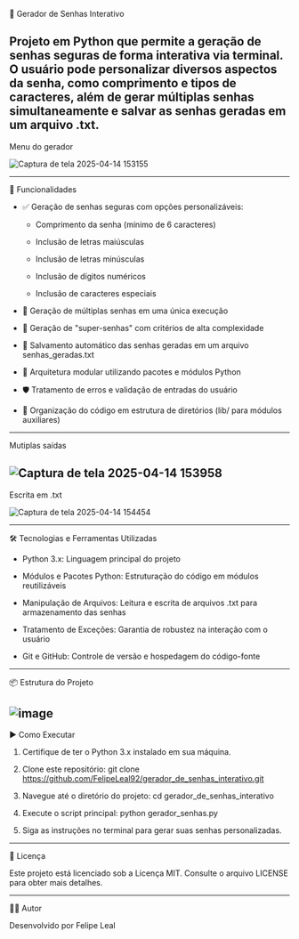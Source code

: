 🔐 Gerador de Senhas Interativo

Projeto em Python que permite a geração de senhas seguras de forma interativa via terminal. O usuário pode personalizar diversos aspectos da senha, como comprimento e tipos de caracteres, além de gerar múltiplas senhas simultaneamente e salvar as senhas geradas em um arquivo .txt.
---
Menu do gerador

![Captura de tela 2025-04-14 153155](https://github.com/user-attachments/assets/c6b206d4-2076-47be-8978-1744398b76b4)

---
🚀 Funcionalidades
- ✅ Geração de senhas seguras com opções personalizáveis:

  - Comprimento da senha (mínimo de 6 caracteres)

  - Inclusão de letras maiúsculas

  - Inclusão de letras minúsculas

  - Inclusão de dígitos numéricos

  - Inclusão de caracteres especiais

- 🔁 Geração de múltiplas senhas em uma única execução

- 🦾 Geração de "super-senhas" com critérios de alta complexidade

- 💾 Salvamento automático das senhas geradas em um arquivo senhas_geradas.txt

- 🧩 Arquitetura modular utilizando pacotes e módulos Python

- 🛡️ Tratamento de erros e validação de entradas do usuário

- 📂 Organização do código em estrutura de diretórios (lib/ para módulos auxiliares)
---
Mutiplas saídas

![Captura de tela 2025-04-14 153958](https://github.com/user-attachments/assets/46cbb688-c23f-421d-8ed1-bdd9fb8502fd)
---
Escrita em .txt

![Captura de tela 2025-04-14 154454](https://github.com/user-attachments/assets/bd523c02-9bb5-4743-b3ec-919bb7c5fe6f)


---
🛠️ Tecnologias e Ferramentas Utilizadas

- Python 3.x: Linguagem principal do projeto

- Módulos e Pacotes Python: Estruturação do código em módulos reutilizáveis

- Manipulação de Arquivos: Leitura e escrita de arquivos .txt para armazenamento das senhas

- Tratamento de Exceções: Garantia de robustez na interação com o usuário

- Git e GitHub: Controle de versão e hospedagem do código-fonte
---
📦 Estrutura do Projeto

![image](https://github.com/user-attachments/assets/9e293df3-9c4b-4929-8a45-45fe1693595c)
---
▶️ Como Executar

1. Certifique de ter o Python 3.x instalado em sua máquina.

2. Clone este repositório:
  git clone https://github.com/FelipeLeal92/gerador_de_senhas_interativo.git

3. Navegue até o diretório do projeto:
   cd gerador_de_senhas_interativo

4. Execute o script principal:
  python gerador_senhas.py
  
5. Siga as instruções no terminal para gerar suas senhas personalizadas.
---
📝 Licença

Este projeto está licenciado sob a Licença MIT. Consulte o arquivo LICENSE para obter mais detalhes.

---
🙋‍♂️ Autor

Desenvolvido por Felipe Leal
